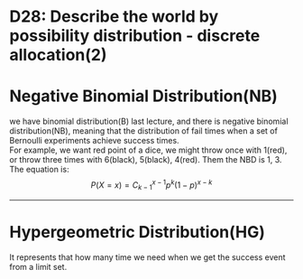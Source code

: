 # D28: Describe the world by possibility distribution - discrete allocation(2)

# Negative Binomial Distribution(NB)
we have binomial distribution(B) last lecture, and there is negative binomial distribution(NB), meaning that the distribution of fail times when a set of Bernoulli experiments achieve success times.<br>
For example, we want red point of a dice, we might throw once with 1(red), or throw three times with 6(black), 5(black), 4(red). Them the NBD is 1, 3.<br>
The equation is:<br>
$$P(X = x) = C^{x-1}_{k-1} p^k (1-p)^{x-k}$$
* * *
# Hypergeometric Distribution(HG)
It represents that how many time we need when we get the success event from a limit set. 

